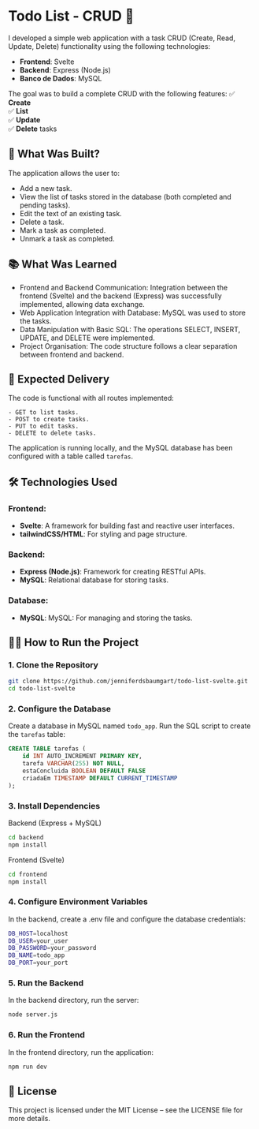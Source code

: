 # Todo List - CRUD 🎯

I developed a simple web application with a task CRUD (Create, Read, Update, Delete) functionality using the following technologies:

- **Frontend**: Svelte
- **Backend**: Express (Node.js)
- **Banco de Dados**: MySQL

The goal was to build a complete CRUD with the following features:
✅ **Create**  
✅ **List**  
✅ **Update**  
✅ **Delete** tasks

## 🧱  What Was Built?

The application allows the user to:

- Add a new task.
- View the list of tasks stored in the database (both completed and pending tasks).
- Edit the text of an existing task.
- Delete a task.
- Mark a task as completed.
- Unmark a task as completed.

## 📚 What Was Learned

- Frontend and Backend Communication: Integration between the frontend (Svelte) and the backend (Express) was successfully implemented, allowing data exchange.
- Web Application Integration with Database: MySQL was used to store the tasks.
- Data Manipulation with Basic SQL: The operations SELECT, INSERT, UPDATE, and DELETE were implemented.
- Project Organisation: The code structure follows a clear separation between frontend and backend.

## 🚀  Expected Delivery

The code is functional with all routes implemented:

    - GET to list tasks.
    - POST to create tasks.
    - PUT to edit tasks.
    - DELETE to delete tasks.

The application is running locally, and the MySQL database has been configured with a table called `tarefas`.


## 🛠 Technologies Used

### Frontend:

- **Svelte**: A framework for building fast and reactive user interfaces.
- **tailwindCSS/HTML**: For styling and page structure.

### Backend:

- **Express (Node.js)**: Framework for creating RESTful APIs.
- **MySQL**: Relational database for storing tasks.

### Database:

- **MySQL**: MySQL: For managing and storing the tasks.


## 🏃‍♀️ How to Run the Project

### 1. Clone the Repository

```bash
git clone https://github.com/jenniferdsbaumgart/todo-list-svelte.git
cd todo-list-svelte
```

### 2. Configure the Database

Create a database in MySQL named `todo_app`.
Run the SQL script to create the `tarefas` table:
```sql
CREATE TABLE tarefas (
    id INT AUTO_INCREMENT PRIMARY KEY,
    tarefa VARCHAR(255) NOT NULL,
    estaConcluida BOOLEAN DEFAULT FALSE
    criadaEm TIMESTAMP DEFAULT CURRENT_TIMESTAMP
);
```

### 3. Install Dependencies

Backend (Express + MySQL)
```bash
cd backend
npm install
```

Frontend (Svelte)
```bash
cd frontend
npm install
```

### 4. Configure Environment Variables

In the backend, create a .env file and configure the database credentials:
```bash
DB_HOST=localhost
DB_USER=your_user
DB_PASSWORD=your_password
DB_NAME=todo_app
DB_PORT=your_port
```

### 5.  Run the Backend

In the backend directory, run the server:
```bash
node server.js
```

### 6. Run the Frontend

In the frontend directory, run the application:
```bash
npm run dev
```


## 📄  License

This project is licensed under the MIT License – see the LICENSE file for more details.
